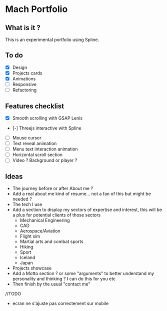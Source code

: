 # Mach Portfolio

## What is it ?
This is an experimental portfolio using Spline.

## To do
- [x] Design
- [x] Projects cards
- [x] Animations
- [ ] Responsive
- [ ] Refactoring

## Features checklist
- [x] Smooth scrolling with GSAP Lenis
- [-] Threejs interactive with Spline
- [ ] Mouse cursor
- [ ] Text reveal animation
- [ ] Menu text interaction animation
- [ ] Horizontal scroll section
- [ ] Video ? Background or player ?

## Ideas
- The journey before or after About me ?
- Add a real about me kind of resume... not a fan of this but might be needed ?
- The tech I use
- Add a section to display my sectors of expertise and interest, this will be a plus for potential clients of those sectors
    - Mechanical Engineering
    - CAD
    - Aerospace/Aviation
    - Flight sim
    - Martial arts and combat sports
    - Hiking 
    - Sport
    - Iceland
    - Japan
- Projects showcase
- Add a Motto section ? or some "arguments" to better understand my personality and thinking ? I can do this for you etc
- Then finish by the usual "contact me"

//TODO
- ecran ne s'ajuste pas correctement sur mobile